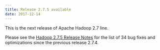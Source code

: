 ```yaml
---
title: Release 2.7.5 available
date: 2017-12-14
---
```

<!---
  Licensed under the Apache License, Version 2.0 (the "License");
  you may not use this file except in compliance with the License.
  You may obtain a copy of the License at

   http://www.apache.org/licenses/LICENSE-2.0

  Unless required by applicable law or agreed to in writing, software
  distributed under the License is distributed on an "AS IS" BASIS,
  WITHOUT WARRANTIES OR CONDITIONS OF ANY KIND, either express or implied.
  See the License for the specific language governing permissions and
  limitations under the License. See accompanying LICENSE file.
-->
This is the next release of Apache Hadoop 2.7 line.

Please see the [Hadoop 2.7.5 Release
Notes](https://hadoop.apache.org/docs/r2.7.5/hadoop-project-dist/hadoop-common/releasenotes.html)
for the list of 34 bug fixes and optimizations since the previous
release 2.7.4.
